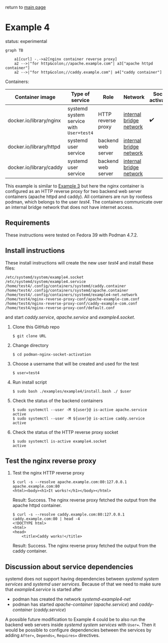 return to [main page](../..)

# Example 4

status: experimental

``` mermaid
graph TB

    a1[curl] -.->a2[nginx container reverse proxy]
    a2 -->|"for http&colon;//apache.example.com"| a3["apache httpd container"]
    a2 -->|"for http&colon;//caddy.example.com"| a4["caddy container"]
```

Containers:

| Container image | Type of service | Role | Network | Socket activation |
| --              | --              | --   | --      | --                |
| docker.io/library/nginx | systemd system service with `User=test4` | HTTP reverse proxy | [internal bridge network](example4-net.network) | :heavy_check_mark: |
| docker.io/library/httpd | systemd user service | backend web server | [internal bridge network](example4-net.network) | |
| docker.io/library/caddy | systemd user service | backend web server | [internal bridge network](example4-net.network) | |

This example is similar to [Example 3](../example3) but here the nginx container is configured
as an HTTP reverse proxy for two backend web server containers (apache httpd and caddy).
All containers are run by rootless podman, which belongs to the user _test4_.
The containers communicate over an internal bridge network that does not have internet access.

## Requirements

These instructions were tested on Fedora 39 with Podman 4.7.2.

## Install instructions

These install instructions will create the new user _test4_ and install these files:

```
/etc/systemd/system/example4.socket
/etc/systemd/system/example4.service
/home/test4/.config/containers/systemd/caddy.container
/home/test4/.config/containers/systemd/apache.container
/home/test4/.config/containers/systemd/example4-net.network
/home/test4/nginx-reverse-proxy-conf/apache-example-com.conf
/home/test4/nginx-reverse-proxy-conf/caddy-example-com.conf
/home/test4/nginx-reverse-proxy-conf/default.conf
```

and start _caddy.service_, _apache.service_ and _example4.socket_.

1. Clone this GitHub repo
   ```
   $ git clone URL
   ```
2. Change directory
   ```
   $ cd podman-nginx-socket-activation
   ```
3. Choose a username that will be created and used for the test
   ```
   $ user=test4
   ```
4. Run install script
   ```
   $ sudo bash ./examples/example4/install.bash ./ $user
   ```
5. Check the status of the backend containers
   ```
   $ sudo systemctl --user -M ${user}@ is-active apache.service
   active
   $ sudo systemctl --user -M ${user}@ is-active caddy.service
   active
   ```
6. Check the status of the HTTP reverse proxy socket
   ```
   $ sudo systemctl is-active example4.socket
   active
   ```
   
## Test the nginx reverse proxy

1. Test the nginx HTTP reverse proxy
   ```
   $ curl -s --resolve apache.example.com:80:127.0.0.1 apache.example.com:80
   <html><body><h1>It works!</h1></body></html>
   ```
   Result: Success. The nginx reverse proxy fetched the output from the apache httpd container.
   ```
   $ curl -s --resolve caddy.example.com:80:127.0.0.1 caddy.example.com:80 | head -4
   <!DOCTYPE html>
   <html>
   <head>
       <title>Caddy works!</title>
   ```
   Result: Success. The nginx reverse proxy fetched the output from the caddy container.

## Discussion about service dependencies

systemd does not support having dependencies between _systemd system services_ and _systemd user services_.
Because of that we need to make sure that _example4.service_ is started after

* podman has created the network _systemd-example4-net_
* podman has started _apache-container_ (_apache.service_) and _caddy-container_ (_caddy.service_)

A possible future modification to Example 4 could be to also run the backend web servers inside _systemd system services_ with `User=`.
Then it would be possible to configure dependencies between the services by adding `After=`, `Depends=`, `Requires=` directives.
